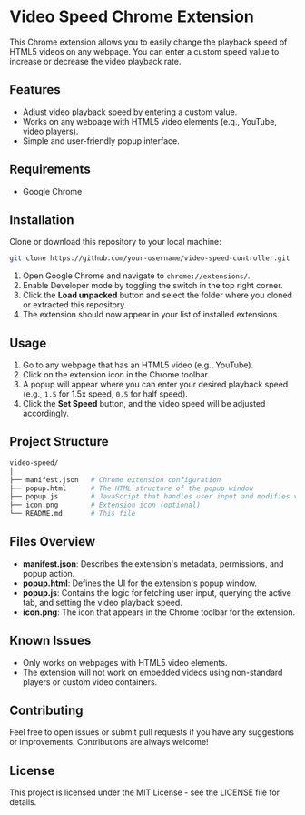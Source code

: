 # Video Speed Chrome Extension

This Chrome extension allows you to easily change the playback speed of HTML5 videos on any webpage. You can enter a custom speed value to increase or decrease the video playback rate.

## Features
- Adjust video playback speed by entering a custom value.
- Works on any webpage with HTML5 video elements (e.g., YouTube, video players).
- Simple and user-friendly popup interface.

## Requirements
- Google Chrome

## Installation
Clone or download this repository to your local machine:

```bash
git clone https://github.com/your-username/video-speed-controller.git
```

1. Open Google Chrome and navigate to `chrome://extensions/`.
2. Enable Developer mode by toggling the switch in the top right corner.
3. Click the **Load unpacked** button and select the folder where you cloned or extracted this repository.
4. The extension should now appear in your list of installed extensions.

## Usage

1. Go to any webpage that has an HTML5 video (e.g., YouTube).
2. Click on the extension icon in the Chrome toolbar.
3. A popup will appear where you can enter your desired playback speed (e.g., `1.5` for 1.5x speed, `0.5` for half speed).
4. Click the **Set Speed** button, and the video speed will be adjusted accordingly.

## Project Structure
```bash
video-speed/
│
├── manifest.json   # Chrome extension configuration
├── popup.html      # The HTML structure of the popup window
├── popup.js        # JavaScript that handles user input and modifies video speed
├── icon.png        # Extension icon (optional)
└── README.md       # This file
```
## Files Overview
- **manifest.json**: Describes the extension's metadata, permissions, and popup action.
- **popup.html**: Defines the UI for the extension's popup window.
- **popup.js**: Contains the logic for fetching user input, querying the active tab, and setting the video playback speed.
- **icon.png**: The icon that appears in the Chrome toolbar for the extension.

## Known Issues
- Only works on webpages with HTML5 video elements.
- The extension will not work on embedded videos using non-standard players or custom video containers.

## Contributing
Feel free to open issues or submit pull requests if you have any suggestions or improvements. Contributions are always welcome!

## License
This project is licensed under the MIT License - see the LICENSE file for details.
